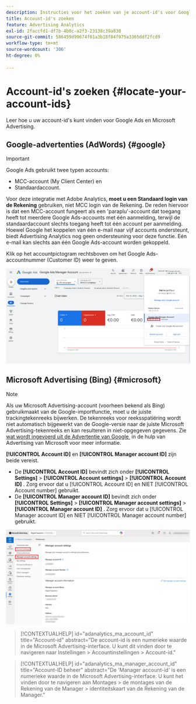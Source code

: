 ```yaml
---
description: Instructies voor het zoeken van je account-id's voor Google Ads en Microsoft Advertising.
title: Account-id's zoeken
feature: Advertising Analytics
exl-id: 2faccfd1-df7b-4b0c-a2f3-23138c39a838
source-git-commit: 586459d99674f01a3b18f84f975a3365ddf2fcd9
workflow-type: tm+mt
source-wordcount: '306'
ht-degree: 0%

---
```


# Account-id&#39;s zoeken {#locate-your-account-ids}

Leer hoe u uw account-id&#39;s kunt vinden voor Google Ads en Microsoft Advertising.

## Google-advertenties (AdWords) {#google}

>[!IMPORTANT]
>
>Google Ads gebruikt twee typen accounts:
>
>- MCC-account (My Client Center) en
>- Standaardaccount.
>
>Voor deze integratie met Adobe Analytics, **moet u een Standaard login van de Rekening** gebruiken, niet MCC login van de Rekening. De reden hiervoor is dat een MCC-account fungeert als een &#39;paraplu&#39;-account dat toegang heeft tot meerdere Google Ads-accounts met één aanmelding, terwijl de standaardaccount slechts toegang heeft tot één account per aanmelding. Hoewel Google het koppelen van één e-mail naar vijf accounts ondersteunt, biedt Advertising Analytics nog geen ondersteuning voor deze functie. Eén e-mail kan slechts aan één Google Ads-account worden gekoppeld.

Klik op het accountpictogram rechtsboven om het Google Ads-accountnummer (Customer ID) weer te geven.

![&#x200B; Google Adds Manager Account &#x200B;](assets/google-account.png)

## Microsoft Advertising (Bing) {#microsoft}

>[!NOTE]
>
>Als uw Microsoft Advertising-account (voorheen bekend als Bing) gebruikmaakt van de Google-importfunctie, moet u de juiste trackingtekenreeks bijwerken. De tekenreeks voor reeksspatiëring wordt niet automatisch bijgewerkt van de Google-versie naar de juiste Microsoft Advertising-tekenreeks en kan resulteren in niet-opgegeven gegevens. Zie [&#x200B; wat wordt ingevoerd uit de Advertentie van Google &#x200B;](https://help.ads.microsoft.com/apex/index/3/en/50851/) in de hulp van Advertising van Microsoft voor meer informatie.

**[!UICONTROL Account ID]** en **[!UICONTROL Manager account ID]** zijn beide vereist.

- De **[!UICONTROL Account ID]** bevindt zich onder **[!UICONTROL Settings]** > **[!UICONTROL Account settings]** > **[!UICONTROL Account ID]** . Zorg ervoor dat u [!UICONTROL Account ID] en NIET [!UICONTROL Account number] gebruikt.
- De **[!UICONTROL Manager account ID]** bevindt zich onder **[!UICONTROL Settings]** > **[!UICONTROL Manager account settings]** > **[!UICONTROL Manager account ID]** . Zorg ervoor dat u [!UICONTROL Manager account ID] en NIET [!UICONTROL Manager account number] gebruikt.

![&#x200B; de navigatie van Advertising van Microsoft &#x200B;](assets/bing-id.png)

>[!CONTEXTUALHELP]
>id="adanalytics_ma_account_id"
>title="Account-id"
>abstract="De account-id is een numerieke waarde in de Microsoft Advertising-interface. U kunt dit vinden door te navigeren naar Instellingen > Accountinstellingen > Account-id."

>[!CONTEXTUALHELP]
>id="adanalytics_ma_manager_account_id"
>title="Account-ID beheer"
>abstract="De &#39;Manager account-id&#39; is een numerieke waarde in de Microsoft Advertising-interface. U kunt het vinden door te navigeren aan Montages > de montages van de Rekening van de Manager > identiteitskaart van de Rekening van de Manager."
